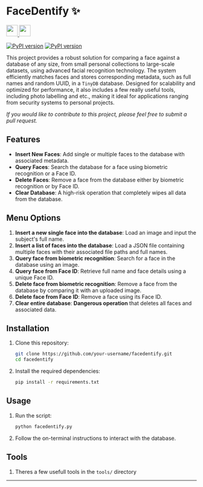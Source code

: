 
# FaceDentify ✨

<a href="https://forthebadge.com">
  <img src="https://forthebadge.com/images/badges/made-with-python.svg" height="30">
</a>
<a href="https://forthebadge.com">
  <img src="https://forthebadge.com/images/featured/featured-built-with-love.svg" height="30">
</a>

[![PyPI version](https://badge.fury.io/py/face-recognition.svg)](https://badge.fury.io/py/face-recognition)
[![PyPI version](https://badge.fury.io/py/tinydb.svg)](https://badge.fury.io/py/tinydb)

This project provides a robust solution for comparing a face against a database of any size, from small personal collections to large-scale datasets, using advanced facial recognition technology. The system efficiently matches faces and stores corresponding metadata, such as full names and random UUID, in a `TinyDB` database. Designed for scalability and optimized for performance, it also includes a few really useful tools, including photo labelling and etc., making it ideal for applications ranging from security systems to personal projects.

*If you would like to contribute to this project, please feel free to submit a pull request.*

## Features

- **Insert New Faces**: Add single or multiple faces to the database with associated metadata.
- **Query Faces**: Search the database for a face using biometric recognition or a Face ID.
- **Delete Faces**: Remove a face from the database either by biometric recognition or by Face ID.
- **Clear Database**: A high-risk operation that completely wipes all data from the database.

## Menu Options

1. **Insert a new single face into the database**: Load an image and input the subject's full name.
2. **Insert a list of faces into the database**: Load a JSON file containing multiple faces with their associated file paths and full names.
3. **Query face from biometric recognition**: Search for a face in the database using an image.
4. **Query face from Face ID**: Retrieve full name and face details using a unique Face ID.
5. **Delete face from biometric recognition**: Remove a face from the database by comparing it with an uploaded image.
6. **Delete face from Face ID**: Remove a face using its Face ID.
7. **Clear entire database**: **Dangerous operation** that deletes all faces and associated data.

## Installation

1. Clone this repository:
   ```bash
   git clone https://github.com/your-username/facedentify.git
   cd facedentify
   ```
2. Install the required dependencies:
   ```bash
   pip install -r requirements.txt
   ```

## Usage

1. Run the script:
   ```bash
   python facedentify.py
   ```
2. Follow the on-terminal instructions to interact with the database.

## Tools

1. Theres a few usefull tools in the `tools/` directory

---